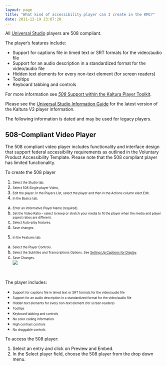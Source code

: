 ```yaml
---
layout: page
title: "What kind of accessibility player can I create in the KMC?"
date: 2011-12-19 23:07:20
---
```


All <a href="http://knowledge.kaltura.com/node/1148#508" target="_blank">Universal Studio</a> players are 508 compliant.

The player’s features include:

*   Support for captions file in timed text or SRT formats for the video/audio file 
*   Support for an audio description in a standardized format for the video/audio file
*   Hidden text elements for every non-text element (for screen readers)
*   Tooltips
*   Keyboard tabbing and controls

For more information see <a href="{{site.url}}/documentation/Knowledge/508-support-within-kaltura-player-toolkit.html" target="_blank"><em class="search-keyword">508</em> Support within the Kaltura Player Toolkit</a>.

<p class="mce-note-graphic">
  Please see the <a href="{{site.url}}/documentation/Knowledge/universal-studio-information-guide.html" target="_blank">Universal Studio Information Guide</a> for the latest version of the Kaltura V2 player information. 
</p>

<p class="mce-note-graphic">
  The following information is dated and may be used for legacy players.
</p>

## 508-Compliant Video Player

The 508 compliant video player includes functionality and interface design that support federal accessibility requirements as outlined in the Voluntary Product Accessibility Template. Please note that the 508 compliant player has limited functionality.

<p class="mce-procedure">
  To create the 508 player
</p>

1.  <span style="font-size: 10px;">Select the Studio tab.</span>
2.  <span style="font-size: 10px;">Select 508 Single player Video,</span>
3.  <span style="font-size: 10px;">Edit the player. In the Players List, select the player and then in the Actions column elect Edit.</span>
4.  <span style="font-size: 10px;">In the Basics tab:</span>
<ol style="list-style-type: lower-alpha;">
  <li>
    <span style="font-size: 10px;">Enter an informative Player Name (required).</span>
  </li>
  <li>
    <span style="font-size: 10px;">Set the Video Ratio – select to keep or stretch your media to fit the player when the media and player aspect ratios are different.</span>
  </li>
  <li>
    <span style="font-size: 10px;">Select Auto-play features.</span>
  </li>
  <li>
    <span style="font-size: 10px;">Save changes.</span>
  </li>
</ol>

5.  <span style="font-size: 10px;">In the Features tab:</span>
<ol style="list-style-type: lower-alpha;">
  <li>
    <span style="font-size: 10px;">Select the Player Controls.</span>
  </li>
  <li>
    <span style="font-size: 10px;">Select the Subtitles and Transcriptions Options. See </span><a href="{{site.url}}/documentation/Knowledge/how-set-captions-display.html" target="_blank" style="font-size: 10px;">Setting Up Captions for Display</a><span style="font-size: 10px;">.</span>
  </li>
  <li>
    <span style="font-size: 10px;">Save Changes.<br /><img src="{{site.url}}/assets/1051">
  </li>
</ol>

 

The player includes:

*   <span style="font-size: 10px;">Support for captions file in timed text or SRT formats for the video/audio file </span>
*   <span style="font-size: 10px;">Support for an audio description in a standardized format for the video/audio file</span>
*   <span style="font-size: 10px;">Hidden text elements for every non-text element (for screen readers)</span>
*   <span style="font-size: 10px;">Tooltips</span>
*   <span style="font-size: 10px;">Keyboard tabbing and controls</span>
*   <span style="font-size: 10px;">No color coding information</span>
*   <span style="font-size: 10px;">High contrast controls</span>
*   <span style="font-size: 10px;">No draggable controls</span>

<p class="mce-procedure">
  To access the 508 player:
</p>

1.  Select an entry and click on Preview and Embed.
2.  In the Select player field, choose the 508 player from the drop down menu.

<p style="padding-left: 30px;">
   
</p>

 

 